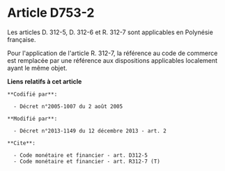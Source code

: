 # Article D753-2

Les articles D. 312-5, D. 312-6 et R. 312-7 sont applicables en Polynésie française. 

Pour l'application de l'article R. 312-7, la référence au code de commerce est remplacée par une référence aux dispositions
applicables localement ayant le même objet.

**Liens relatifs à cet article**

	**Codifié par**:

	  - Décret n°2005-1007 du 2 août 2005

	**Modifié par**:

	  - Décret n°2013-1149 du 12 décembre 2013 - art. 2

	**Cite**:

	  - Code monétaire et financier - art. D312-5
	  - Code monétaire et financier - art. R312-7 (T)
